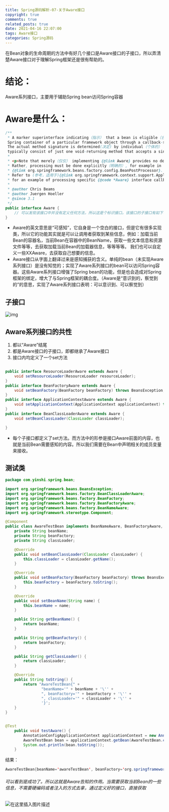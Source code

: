 ```yaml
---
title: Spring源码解析-07-关于Aware接口
copyright: true
comments: true
related_posts: true
date: 2021-04-16 22:07:00
tags: Aware接口
categories: Spring源码
---
```




在Bean对象的生命周期的方法中有好几个接口是Aware接口的子接口，所以弄清楚Aware接口对于理解Spring框架还是很有帮助的。

# 结论：

Aware系列接口，主要用于辅助Spring bean访问Spring容器

# Aware是什么：

```java
/**
 * A marker superinterface indicating（指示） that a bean is eligible（合适的，符合条件的，有资格的） to be notified by the
 Spring container of a particular framework object through a callback-style method.
 The actual method signature is determined(决定) by individual（个体的） subinterfaces but should
 typically consist of just one void-returning method that accepts a single argument.
 *
 * <p>Note that merely（仅仅） implementing {@link Aware} provides no default functionality.
 * Rather, processing must be done explicitly（明确的）, for example in a
 * {@link org.springframework.beans.factory.config.BeanPostProcessor}.
 * Refer to (参考，适用于){@link org.springframework.context.support.ApplicationContextAwareProcessor}
 * for an example of processing specific {@code *Aware} interface callbacks.
 *
 * @author Chris Beams
 * @author Juergen Hoeller
 * @since 3.1
 */
public interface Aware {
	// 可以发现该接口中并没有定义任何方法，所以这是个标识接口。该接口的子接口有如下：
}
```

- Aware的英文意思是“可感知”，它自身是一个空白的接口，但是它有很多实现类，所以它的功能其实就是可以让调用者获取到某些信息，例如：加载当前Bean的容器名，当前Bean在容器中的BeanName，获取一些文本信息和资源文件等等，去获取加载当前Bean的加载器信息，等等等等。
  我们也可以自定义一些XXAware，去获取自己想要的信息。
- Aware接口从字面上翻译过来是感知捕获的含义。单纯的bean（未实现Aware系列接口）是没有知觉的；实现了Aware系列接口的bean可以访问Spring容器。这些Aware系列接口增强了Spring bean的功能，但是也会造成对Spring框架的绑定，增大了与Spring框架的耦合度。（Aware是“意识到的，察觉到的”的意思，实现了Aware系列接口表明：可以意识到、可以察觉到）

## 子接口

![img](https://ask.qcloudimg.com/http-save/yehe-4919348/ztnwz2oobc.png?imageView2/2/w/1620)



## Aware系列接口的共性

1. 都以“Aware”结尾
2. 都是Aware接口的子接口，即都继承了Aware接口
3. 接口内均定义了一个set方法

```java

public interface ResourceLoaderAware extends Aware {
	void setResourceLoader(ResourceLoader resourceLoader);
}
public interface BeanFactoryAware extends Aware {
	void setBeanFactory(BeanFactory beanFactory) throws BeansException;
}
public interface ApplicationContextAware extends Aware {
	void setApplicationContext(ApplicationContext applicationContext) throws BeansException;
}
public interface BeanClassLoaderAware extends Aware {
	void setBeanClassLoader(ClassLoader classLoader);

}

```

- 每个子接口都定义了set方法。而方法中的形参是接口Aware前面的内容，也就是当前Bean需要感知的内容。所以我们需要在Bean中声明相关的成员变量来接收。

## 测试类

```java
package com.yinshi.spring.bean;

import org.springframework.beans.BeansException;
import org.springframework.beans.factory.BeanClassLoaderAware;
import org.springframework.beans.factory.BeanFactory;
import org.springframework.beans.factory.BeanFactoryAware;
import org.springframework.beans.factory.BeanNameAware;
import org.springframework.stereotype.Component;

@Component
public class AwareTestBean implements BeanNameAware, BeanFactoryAware, BeanClassLoaderAware {
	private String beanName;
	private String beanFactory;
	private String classLoader;

	@Override
	public void setBeanClassLoader(ClassLoader classLoader) {
		this.classLoader = classLoader.getName();
	}

	@Override
	public void setBeanFactory(BeanFactory beanFactory) throws BeansException {
		this.beanFactory = beanFactory.toString();
	}

	@Override
	public void setBeanName(String name) {
		this.beanName = name;
	}

	public String getBeanName() {
		return beanName;
	}

	public String getBeanFactory() {
		return beanFactory;
	}

	public String getClassLoader() {
		return classLoader;
	}

	@Override
	public String toString() {
		return "AwareTestBean{" +
				"beanName='" + beanName + '\'' +
				", beanFactory='" + beanFactory + '\'' +
				", classLoader='" + classLoader + '\'' +
				'}';
	}
}


@Test
	public void testAware() {
		AnnotationConfigApplicationContext applicationContext = new AnnotationConfigApplicationContext(MainConifgOfAutowired.class);
		AwareTestBean bean = applicationContext.getBean(AwareTestBean.class);
		System.out.println(bean.toString());
	}
```

结果：

```java
AwareTestBean{beanName='awareTestBean', beanFactory='org.springframework.beans.factory.support.DefaultListableBeanFactory@5ab956d7: defining beans [org.springframework.context.annotation.internalConfigurationAnnotationProcessor,org.springframework.context.annotation.internalAutowiredAnnotationProcessor,org.springframework.context.annotation.internalCommonAnnotationProcessor,org.springframework.context.event.internalEventListenerProcessor,org.springframework.context.event.internalEventListenerFactory,mainConifgOfAutowired,bookService,bookDao,bookController,awareTestBean,boss,car,cat,dog,myApplicationObjectSupport,myBeanPostProcessor,red,bookDao2,color]; root of factory hierarchy', classLoader='app'}

```



###### 可以看到是成功了。所以这就是Aware告知的作用。当需要获取当前Bean的一些信息，不需要硬编码或者注入的方式去拿，通过定义好的接口，直接获取

![在这里插入图片描述](https://img-blog.csdnimg.cn/20201022183304977.png?x-oss-process=image/watermark,type_ZmFuZ3poZW5naGVpdGk,shadow_10,text_aHR0cHM6Ly9ibG9nLmNzZG4ubmV0L3doaXRlQmVhckNsaW1i,size_16,color_FFFFFF,t_70#pic_center)

